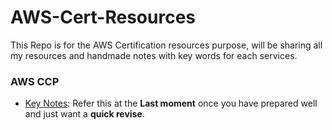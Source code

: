 # AWS-Cert-Resources
This Repo is for the AWS Certification resources purpose, will be sharing all my resources and handmade notes with key words for each services.

### AWS CCP
- [Key Notes](https://github.com/krunalijain/AWS-Cert-Resources/blob/main/AWS%20CCP/AWS%20CCP(CLF-C01)%20Resources.md): Refer this at the **Last moment** once you have prepared well and just want a **quick revise**.
